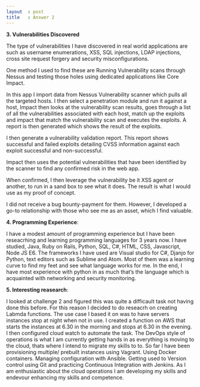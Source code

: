 ```yaml
---
layout  : post
title   : Answer 2
---
```


**3. Vulnerabilities Discovered**

The type of vulnerabilities I have discovered in real world applications are such as username enumerations, XSS, SQL injections, LDAP injections, cross site request forgery and security misconfigurations.

One method I used to find these are Running Vulnerability scans through Nessus and testing those holes using dedicated applications like Core Impact. 

In this app I import data from Nessus Vulnerability scanner which pulls all the targeted hosts. I then select a penetration module and run it against a host, Impact then looks at the vulnerability scan results, goes through a list of all the vulnerabilities associated with each host, match up the exploits and impact that match the vulnerability scan and executes the exploits. A report is then generated which shows the result of the exploits.

I then generate a vulnerability validation report. This report shows successful and failed exploits detailing CVSS information against each exploit successful and non-successful. 

Impact then uses the potential vulnerabilities that have been identified by the scanner to find any confirmed risk in the web app.

When confirmed, I then leverage the vulnerability be it XSS agent or another, to run in a sand box to see what it does. The result is what I would use as my proof of concept. 

I did not receive a bug bounty-payment for them. However, I developed a go-to relationship with those who see me as an asset, which I find valuable. 


**4. Programming Experience**:

I have a modest amount of programming experience but I have been reseacrhing and learning programming languages for 3 years now. I have studied, Java, Ruby on Rails, Python, SQL, C#, HTML, CSS, Javascript, Node JS E6. The frameworks I have used are Visual studio for C#, Djanjo for Python, text editors such as Sublime and Atom. Most of them was a learning curve to find my feet and see what language works for me. In the end, I have most experience with python in as much that’s the language which is acquainted with networking and security monitoring.


**5. Interesting reasearch**:

I looked at challenge 2 and figured this was quite a difficault task not having done this before. For this reason I decided to do reseacrh on creating Labmda functions. The use case I based it on was to have servers instances stop at night when not in use. I created a function on AWS that starts the instances at 6.30 in the morning and stops at 6.30 in the evening. I then configured cloud watch to automate the task. The DevOps style of operations is what I am currently getting hands in as everything is moving to the cloud, thats where I intend to migrate my skills to to. So far I have been provisioning multiple/ prebuilt instances using Vagrant. Using Docker containers. Managing configuration with Ansible. Getting used to Version control using Git and practicing Continuous Integration with Jenkins. As I am enthusiastic about the cloud operations I am developing my skills and endevour enhancing my skills and competence.  

